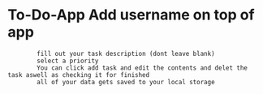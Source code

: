 # To-Do-App Add username on top of app 
            fill out your task description (dont leave blank)
            select a priority
            You can click add task and edit the contents and delet the task aswell as checking it for finished
            all of your data gets saved to your local storage
            
